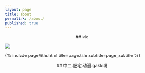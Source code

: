 ```yaml
---
layout: page
title: about
permalink: /about/
published: true
---
```


<center>## Me</center> 

![](assets/img/IMG_9436.png)

{% include page/title.html title=page.title subtitle=page_subtitle %}

<center>## 中二.肥宅.动漫.gakki粉</center> 

</div>
